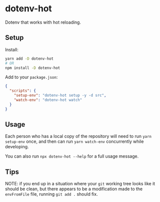 # dotenv-hot
Dotenv that works with hot reloading.

## Setup

Install:
```bash
yarn add -D dotenv-hot
# OR
npm install -D dotenv-hot
```

Add to your `package.json`:
```json
{
  "scripts": {
    "setup-env": "dotenv-hot setup -y -d src",
    "watch-env": "dotenv-hot watch"
  }
}
```
## Usage

Each person who has a local copy of the repository will need to run `yarn setup-env` once, and then can run `yarn watch-env` concurrently while developing.

You can also run `npx dotenv-hot --help` for a full usage message.

## Tips

NOTE: if you end up in a situation where your `git` working tree looks like it should be clean, but there appears to be a modification made to the `envFromFile` file, running `git add .` should fix.
